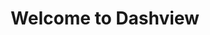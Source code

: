 ---
title: Welcome to Dashview
description: Create your own service dashboard in minutes.
template: splash
hero:
  tagline:  Create your own service dashboard in minutes.
  actions:
    - text: Get started
      link: /guides/getting-started/
      icon: right-arrow
      variant: primary
    - text: Get the source code
      link: https://github.com/matfire/dashview
      icon: external
---